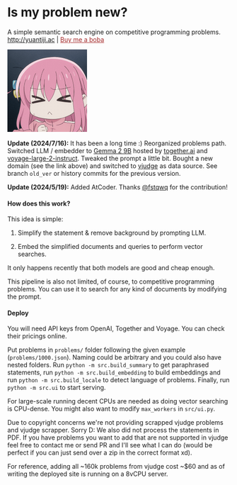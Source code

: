 # Is my problem new?
A simple semantic search engine on competitive programming problems.
<a href="http://yuantiji.ac" target="_blank" style="color: blue">http://yuantiji.ac</a> | <a href="https://www.buymeacoffee.com/fjzzq2002" target="_blank" style="color: brown">Buy me a boba</a>

<img src="logo.gif" style="zoom:50%;" />

**Update (2024/7/16):** It has been a long time :) Reorganized problems path. Switched LLM / embedder to [Gemma 2 9B](https://huggingface.co/google/gemma-2-9b-it) hosted by [together.ai](https://docs.together.ai) and [voyage-large-2-instruct](https://docs.voyageai.com/docs/pricing). Tweaked the prompt a little bit. Bought a new domain (see the link above) and switched to [vjudge](https://vjudge.net) as data source. See branch `old_ver` or history commits for the previous version.

**Update (2024/5/19):** Added AtCoder. Thanks [@fstqwq](https://github.com/fstqwq) for the contribution!

#### How does this work?

This idea is simple:

1. Simplify the statement & remove background by prompting LLM.

2. Embed the simplified documents and queries to perform vector searches.

It only happens recently that both models are good and cheap enough.

This pipeline is also not limited, of course, to competitive programming problems. You can use it to search for any kind of documents by modifying the prompt.

#### Deploy

You will need API keys from OpenAI, Together and Voyage. You can check their pricings online.

Put problems in `problems/` folder following the given example (`problems/1000.json`). Naming could be arbitrary and you could also have nested folders. Run `python -m src.build_summary` to get paraphrased statements, run `python -m src.build_embedding` to build embeddings and run `python -m src.build_locale` to detect language of problems. Finally, run `python -m src.ui` to start serving.

For large-scale running decent CPUs are needed as doing vector searching is CPU-dense. You might also want to modify `max_workers` in `src/ui.py`.

Due to copyright concerns we're not providing scrapped vjudge problems and vjudge scrapper. Sorry D: We also did not process the statements in PDF. If you have problems you want to add that are not supported in vjudge feel free to contact me or send PR and I'll see what I can do (would be perfect if you can just send over a zip in the correct format xd).

For reference, adding all ~160k problems from vjudge cost ~$60 and as of writing the deployed site is running on a 8vCPU server.
